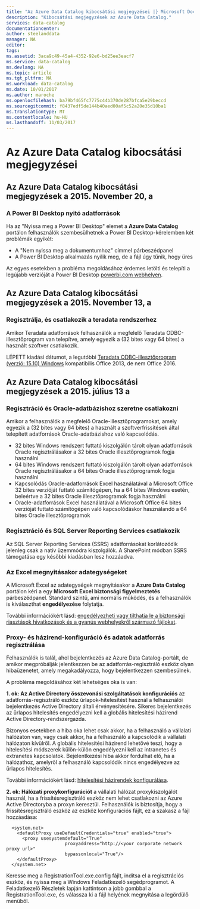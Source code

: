 ```yaml
---
title: "Az Azure Data Catalog kibocsátási megjegyzései |} Microsoft Docs"
description: "Kibocsátási megjegyzések az Azure Data Catalog."
services: data-catalog
documentationcenter: 
author: steelanddata
manager: NA
editor: 
tags: 
ms.assetid: 3aca9c49-45a4-4352-92e6-bd25ee3eacf7
ms.service: data-catalog
ms.devlang: NA
ms.topic: article
ms.tgt_pltfrm: NA
ms.workload: data-catalog
ms.date: 10/01/2017
ms.author: maroche
ms.openlocfilehash: ba79bf465fc7775c44b370de287bfca5e29beccd
ms.sourcegitcommit: f8437edf5de144b40aed00af5c52a20e35d10ba1
ms.translationtype: MT
ms.contentlocale: hu-HU
ms.lasthandoff: 11/03/2017
---
```

# <a name="azure-data-catalog-release-notes"></a>Az Azure Data Catalog kibocsátási megjegyzései
## <a name="notes-for-the-november-20-2015-release-of-azure-data-catalog"></a>Az Azure Data Catalog kibocsátási megjegyzések a 2015. November 20, a
### <a name="opening-data-sources-in-power-bi-desktop"></a>A Power BI Desktop nyitó adatforrások
Ha az "Nyissa meg a Power BI Desktop" elemet a **Azure Data Catalog** portálon felhasználók szembesülhetnek a Power BI Desktop-kérelemben két problémák egyikét:

* A "Nem nyissa meg a dokumentumhoz" címmel párbeszédpanel
* A Power BI Desktop alkalmazás nyílik meg, de a fájl úgy tűnik, hogy üres

Az egyes esetekben a probléma megoldásához érdemes letölti és telepíti a legújabb verzióját a Power BI Desktop [powerbi.com webhelyen](https://powerbi.com).

## <a name="notes-for-the-november-13-2015-release-of-azure-data-catalog"></a>Az Azure Data Catalog kibocsátási megjegyzések a 2015. November 13, a
### <a name="registering-and-connecting-to-teradata"></a>Regisztrálja, és csatlakozik a teradata rendszerhez
Amikor Teradata adatforrások felhasználók a megfelelő Teradata ODBC-illesztőprogram van telepítve, amely egyezik a (32 bites vagy 64 bites) a használt szoftver csatlakozik.

LÉPETT kiadási dátumot, a legutóbbi [Teradata ODBC-illesztőprogram (verzió: 15.10) Windows](http://downloads.teradata.com/download/connectivity/odbc-driver/windows) kompatibilis Office 2013, de nem Office 2016.

## <a name="notes-for-the-july-13-2015-release-of-azure-data-catalog"></a>Az Azure Data Catalog kibocsátási megjegyzések a 2015. július 13 a
### <a name="registering-and-connecting-to-oracle-database"></a>Regisztráció és Oracle-adatbázishoz szeretne csatlakozni
Amikor a felhasználók a megfelelő Oracle-illesztőprogramokat, amely egyezik a (32 bites vagy 64 bites) a használt a szoftverfrissítések által telepített adatforrások Oracle-adatbázishoz való kapcsolódás.

* 32 bites Windows rendszert futtató kiszolgálón tárolt olyan adatforrások Oracle regisztrálásakor a 32 bites Oracle illesztőprogramok fogja használni
* 64 bites Windows rendszert futtató kiszolgálón tárolt olyan adatforrások Oracle regisztrálásakor a 64 bites Oracle illesztőprogramok fogja használni
* Kapcsolódás Oracle-adatforrások Excel használatával a Microsoft Office 32 bites verzióját futtató számítógépen, ha a 64 bites Windows esetén, beleértve a 32 bites Oracle illesztőprogramok fogja használni
* Oracle-adatforrások Excel használatával a Microsoft Office 64 bites verzióját futtató számítógépen való kapcsolódáskor használandó a 64 bites Oracle illesztőprogramok

### <a name="registering-and-connecting-to-sql-server-reporting-services"></a>Regisztráció és SQL Server Reporting Services csatlakozik
Az SQL Server Reporting Services (SSRS) adatforrásokat korlátozódik jelenleg csak a natív üzemmódra kiszolgálók. A SharePoint módban SSRS támogatása egy későbbi kiadásban lesz hozzáadva.

### <a name="opening-data-assets-in-excel"></a>Az Excel megnyitásakor adategységeket
A Microsoft Excel az adategységek megnyitásakor a **Azure Data Catalog** portálon kéri a egy **Microsoft Excel biztonsági figyelmeztetés** párbeszédpanel. Standard szintű, ami normális működés, és a felhasználók is kiválaszthat **engedélyezése** folytatja.

További információkért lásd: [engedélyezheti vagy tilthatja le a biztonsági riasztások hivatkozások és a gyanús webhelyekről származó fájlokat](https://support.office.com/article/Enable-or-disable-security-alerts-about-links-and-files-from-suspicious-websites-A1AC6AE9-5C4A-4EB3-B3F8-143336039BBE).

### <a name="proxy-and-policy-configuration-and-data-source-registration"></a>Proxy- és házirend-konfiguráció és adatok adatforrás regisztrálása
Felhasználók is talál, ahol bejelentkezés az Azure Data Catalog-portált, de amikor megpróbálják jelentkezzen be az adatforrás-regisztráló eszköz olyan hibaüzenetet, amely megakadályozza, hogy bejelentkezzen szembesülnek.

A probléma megoldásához két lehetséges oka is van:

**1. ok: Az Active Directory összevonási szolgáltatások konfigurációs** az adatforrás-regisztráló eszköz űrlapok-hitelesítést használ a felhasználói bejelentkezés Active Directory általi érvényesítésére. Sikeres bejelentkezés az űrlapos hitelesítés engedélyezni kell a globális hitelesítési házirend Active Directory-rendszergazda.

Bizonyos esetekben a hiba oka lehet csak akkor, ha a felhasználó a vállalati hálózaton van, vagy csak akkor, ha a felhasználó a kapcsolódik a vállalati hálózaton kívülről. A globális hitelesítési házirend lehetővé teszi, hogy a hitelesítési módszerek külön-külön engedélyezni kell az intranetes és extranetes kapcsolatok. Bejelentkezési hiba akkor fordulhat elő, ha a hálózathoz, amelyről a felhasználó kapcsolódik nincs engedélyezve az űrlapos hitelesítés.

További információkért lásd: [hitelesítési házirendek konfigurálása](https://technet.microsoft.com/library/dn486781.aspx).

**2. ok: Hálózati proxykonfigurációt** a vállalati hálózat proxykiszolgálót használ, ha a frissítésregisztráló eszköz nem lehet csatlakozni az Azure Active Directoryba a proxyn keresztül. Felhasználók is biztosítja, hogy a frissítésregisztráló eszköz az eszköz konfigurációs fájlt, ez a szakasz a fájl hozzáadása:

      <system.net>
        <defaultProxy useDefaultCredentials="true" enabled="true">
          <proxy usesystemdefault="True"
                          proxyaddress="http://<your corporate network proxy url>"
                          bypassonlocal="True"/>
        </defaultProxy>
      </system.net>


Keresse meg a RegistrationTool.exe.config fájlt, indítsa el a regisztrációs eszköz, és nyissa meg a Windows Feladatkezelő segédprogramot. A Feladatkezelő Részletek lapján kattintson a jobb gombbal a RegistrationTool.exe, és válassza ki a fájl helyének megnyitása a legördülő menüből.

